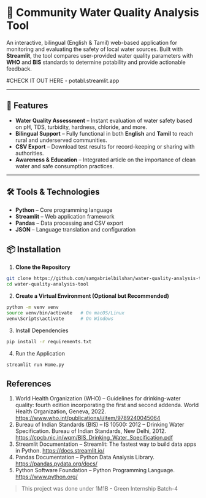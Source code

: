 # 🚰 Community Water Quality Analysis Tool  

An interactive, bilingual (English & Tamil) web-based application for monitoring and evaluating the safety of local water sources. Built with **Streamlit**, the tool compares user-provided water quality parameters with **WHO** and **BIS** standards to determine potability and provide actionable feedback.  

#CHECK IT OUT HERE - potabl.streamlit.app

---

## 📜 Features  
- **Water Quality Assessment** – Instant evaluation of water safety based on pH, TDS, turbidity, hardness, chloride, and more.  
- **Bilingual Support** – Fully functional in both **English** and **Tamil** to reach rural and underserved communities.  
- **CSV Export** – Download test results for record-keeping or sharing with authorities.  
- **Awareness & Education** – Integrated article on the importance of clean water and safe consumption practices.  

---

## 🛠 Tools & Technologies  
- **Python** – Core programming language  
- **Streamlit** – Web application framework  
- **Pandas** – Data processing and CSV export  
- **JSON** – Language translation and configuration  

## 📦 Installation  

1. **Clone the Repository**  
```bash
git clone https://github.com/samgabrielbilshan/water-quality-analysis-tool.git
cd water-quality-analysis-tool
```

2. **Create a Virtual Environment (Optional but Recommended)**
```bash
python -m venv venv
source venv/bin/activate   # On macOS/Linux
venv\Scripts\activate      # On Windows
```

3. Install Dependencies
```bash
pip install -r requirements.txt
```

4. Run the Application
```bash
streamlit run Home.py
```


References
---
1.	World Health Organization (WHO) – Guidelines for drinking-water quality: fourth edition incorporating the first and second addenda. World Health Organization, Geneva, 2022. https://www.who.int/publications/i/item/9789240045064
2.	Bureau of Indian Standards (BIS) – IS 10500: 2012 – Drinking Water Specification. Bureau of Indian Standards, New Delhi, 2012. https://cpcb.nic.in/wqm/BIS_Drinking_Water_Specification.pdf
3.	Streamlit Documentation – Streamlit: The fastest way to build data apps in Python. https://docs.streamlit.io/
4.	Pandas Documentation – Python Data Analysis Library. https://pandas.pydata.org/docs/
5.	Python Software Foundation – Python Programming Language. https://www.python.org/




> This project was done under 1M1B - Green Internship Batch-4

